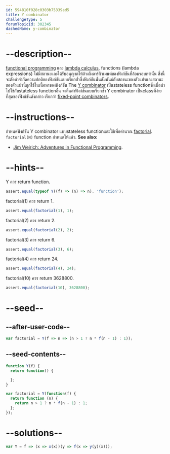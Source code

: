 ```yaml
---
id: 594810f028c0303b75339ad5
title: Y combinator
challengeType: 5
forumTopicId: 302345
dashedName: y-combinator
---
```


# --description--

[functional programming](<https://www.freecodecamp.org/news/the-principles-of-functional-programming/> "news: the principles of functional programming") และ [lambda calculus](<https://en.wikipedia.org/wiki/lambda calculus> "wp: lambda calculus"), functions (lambda expressions) ไม่มีสถานะและได้รับอนุญาตให้อ้างถึงอาร์กิวเมนต์ของฟังก์ชันที่ล้อมรอบเท่านั้น สิ่งนี้จะตัดคำจำกัดความปกติของฟังก์ชันแบบเรียกซ้ำซึ่งฟังก์ชันนั้นสัมพันธ์กับสถานะของตัวแปรและสถานะของตัวแปรนี้ถูกใช้ในเนื้อหาของฟังก์ชัน The [Y combinator](https://mvanier.livejournal.com/2897.html) เป็นstateless functionซึ่งเมื่อนำไปใช้กับstateless functionอื่น จะคืนค่าฟังก์ชันแบบเรียกซ้ำ Y combinator เป็นclassที่ง่ายที่สุดของฟังก์ชันดังกล่าว เรียกว่า [fixed-point combinators](<https://en.wikipedia.org/wiki/Fixed-point combinator> "wp: fixed-point combinator").

# --instructions--

กำหนดฟังก์ชัน Y combinator แบบstateless functionและใช้เพื่อคำนวณ [factorial](https://en.wikipedia.org/wiki/Factorial "wp: factorial"). `factorial(N)` function กำหนดให้แล้ว. **See also:**

<ul>
  <li><a href="https://vimeo.com/45140590" target="_blank">Jim Weirich: Adventures in Functional Programming</a>.</li>
</ul>

# --hints--

Y ควร return function.

```js
assert.equal(typeof Y((f) => (n) => n), 'function');
```

factorial(1) ควร return 1.

```js
assert.equal(factorial(1), 1);
```

factorial(2) ควร return 2.

```js
assert.equal(factorial(2), 2);
```

factorial(3) ควร return 6.

```js
assert.equal(factorial(3), 6);
```

factorial(4) ควร return 24.

```js
assert.equal(factorial(4), 24);
```

factorial(10) ควร return 3628800.

```js
assert.equal(factorial(10), 3628800);
```

# --seed--

## --after-user-code--

```js
var factorial = Y(f => n => (n > 1 ? n * f(n - 1) : 1));
```

## --seed-contents--

```js
function Y(f) {
  return function() {

  };
}

var factorial = Y(function(f) {
  return function (n) {
    return n > 1 ? n * f(n - 1) : 1;
  };
});
```

# --solutions--

```js
var Y = f => (x => x(x))(y => f(x => y(y)(x)));
```

